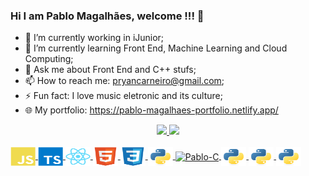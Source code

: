 ### Hi I am Pablo Magalhães, welcome !!! 👋

- 🔭 I’m currently working in iJunior;
- 🌱 I’m currently learning Front End, Machine Learning and Cloud Computing;
- 💬 Ask me about Front End and C++ stufs;
- 📫 How to reach me: pryancarneiro@gmail.com;
- ⚡ Fun fact: I love music eletronic and its culture;
- 🌐 My portfolio: https://pablo-magalhaes-portfolio.netlify.app/

<div align="center">
  <a href="https://github.com/PabloRMCarneiro">
  <img height="180em" src="https://github-readme-stats.vercel.app/api?username=PabloRMCarneiro&show_icons=true&theme=dark&dracula&include_all_commits=true&count_private=true"/>
  <img height="180em" src="https://github-readme-stats.vercel.app/api/top-langs/?username=PabloRMCarneiro&layout=compact&langs_count=7&theme=dark&dracula"/>
</div>
<div style="display: inline_block"><br>
  <img align="center" alt="Pablo-Js" height="30" width="40" src="https://raw.githubusercontent.com/devicons/devicon/master/icons/javascript/javascript-plain.svg">
  <img align="center" alt="Pablo-Ts" height="30" width="40" src="https://raw.githubusercontent.com/devicons/devicon/master/icons/typescript/typescript-plain.svg">
  <img align="center" alt="Pablo-React" height="30" width="40" src="https://raw.githubusercontent.com/devicons/devicon/master/icons/react/react-original.svg">
  <img align="center" alt="Pablo-HTML" height="30" width="40" src="https://raw.githubusercontent.com/devicons/devicon/master/icons/html5/html5-original.svg">
  <img align="center" alt="Pablo-CSS" height="30" width="40" src="https://raw.githubusercontent.com/devicons/devicon/master/icons/css3/css3-original.svg">
  <img align="center" alt="Pablo-Python" height="30" width="40" src="https://raw.githubusercontent.com/devicons/devicon/master/icons/python/python-original.svg">
  <img align="center" alt="Pablo-C" height="30" width="40" src="https://cdn.jsdelivr.net/gh/devicons/devicon/icons/c/c-original.svg">
  <img align="center" alt="Pablo-" height="30" width="40" src="https://raw.githubusercontent.com/devicons/devicon/master/icons/python/python-original.svg">
  <img align="center" alt="Pablo-" height="30" width="40" src="https://raw.githubusercontent.com/devicons/devicon/master/icons/python/python-original.svg">
  <img align="center" alt="Pablo-" height="30" width="40" src="https://raw.githubusercontent.com/devicons/devicon/master/icons/python/python-original.svg">
  
 
</div>
